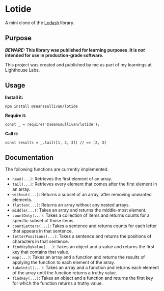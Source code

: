 # Lotide

A mini clone of the [Lodash](https://lodash.com) library.

## Purpose

**_BEWARE:_ This library was published for learning purposes. It is _not_ intended for use in production-grade software.**

This project was created and published by me as part of my learnings at Lighthouse Labs. 

## Usage

**Install it:**

`npm install @seanssullivan/lotide`

**Require it:**

`const _ = require('@seanssullivan/lotide');`

**Call it:**

`const results = _.tail([1, 2, 3]) // => [2, 3]`

## Documentation

The following functions are currently implemented:

* `head(...)`: Retrieves the first element of an array.
* `tail(...)`: Retrieves every element that comes after the first element in an array.
* `without(...)`: Returns a subset of an array, after removing unwanted elements.
* `flatten(...)`: Returns an array without any nested arrays.
* `middle(...)`: Takes an array and returns the middle-most element.
* `countOnly(...)`: Takes a collection of items and returns counts for a specific subset of those items.
* `countLetters(...)`: Takes a sentence and returns counts for each letter that appears in that sentence.
* `letterPositions(...)`: Takes a sentence and returns the positions of characters in that sentence.
* `findKeyByValue(...)`: Takes an object and a value and returns the first key that contains that value.
* `map(...)`: Takes an array and a function and returns the results of applying the function to each element of the array.
* `takeUntil(...)`: Takes an array and a function and returns each element of the array until the function returns a truthy value.
* `findKey(...)`: Takes an object and a function and returns the first key for which the function returns a truthy value.

